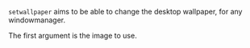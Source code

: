 `setwallpaper` aims to be able to change the desktop wallpaper, for any windowmanager.

The first argument is the image to use.
